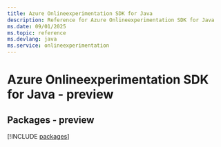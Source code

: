 ```yaml
---
title: Azure Onlineexperimentation SDK for Java
description: Reference for Azure Onlineexperimentation SDK for Java
ms.date: 09/01/2025
ms.topic: reference
ms.devlang: java
ms.service: onlineexperimentation
---
```

# Azure Onlineexperimentation SDK for Java - preview
## Packages - preview
[!INCLUDE [packages](onlineexperimentation-index.md)]